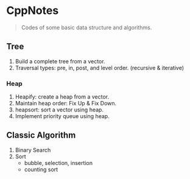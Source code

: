 # CppNotes

> Codes of some basic data structure and algorithms.

## Tree
1. Build a complete tree from a vector.
2. Traversal types: pre, in, post, and level order. (recursive & iterative)

### Heap
1. Heapify: create a heap from a vector.
2. Maintain heap order: Fix Up & Fix Down.
3. heapsort: sort a vector using heap.
4. Implement priority queue using heap.


## Classic Algorithm
1. Binary Search
2. Sort
   - bubble, selection, insertion
   - counting sort